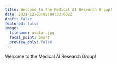 ```yaml
---
title: Welcome to the Medical AI Research Group!
date: 2021-12-03T09:04:33.002Z
draft: false
featured: false
image:
  filename: avatar.jpg
  focal_point: Smart
  preview_only: false
---
```

Welcome to the Medical AI Research Group!